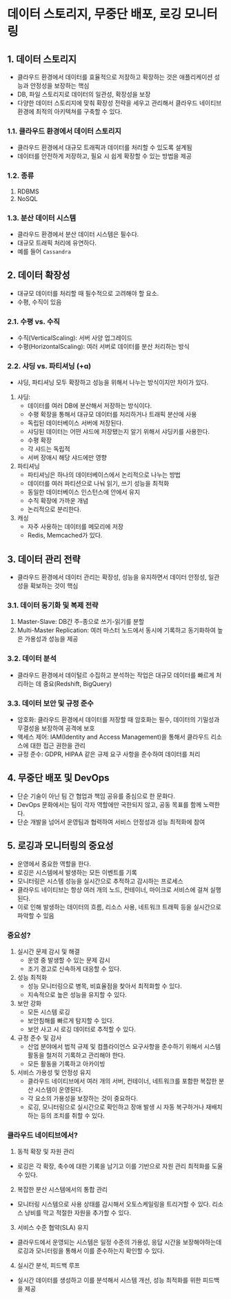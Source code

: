 # 데이터 스토리지, 무중단 배포, 로깅 모니터링

## 1. 데이터 스토리지
- 클라우드 환경에서 데이터를 효율적으로 저장하고 확장하는 것은 애플리케이션 성능과 안정성을 보장하는 핵심
- DB, 파일 스토리지로 데이터의 일관성, 확장성을 보장
- 다양한 데이터 스토리지에 맞춰 확장성 전략을 세우고 관리해서 클라우드 네이티브 환경에 최적의 아키텍쳐를 구축할 수 있다.

### 1.1. 클라우드 환경에서 데이터 스토리지
- 클라우드 환경에서 대규모 트래픽과 데이터를 처리할 수 있도록 설계됨
- 데이터를 안전하게 저장하고, 필요 시 쉽게 확장할 수 있는 방법을 제공

### 1.2. 종류
1. RDBMS
2. NoSQL

### 1.3. 분산 데이터 시스템
- 클라우드 환경에서 분산 데이터 시스템은 필수다.
- 대규모 트래픽 처리에 유연하다.
- 예를 들어 `Cassandra`

## 2. 데이터 확장성
- 대규모 데이터를 처리할 때 필수적으로 고려해야 할 요소.
- 수평, 수직이 있음
### 2.1. 수평 vs. 수직
- 수직(VerticalScaling): 서버 사양 업그레이드
- 수평(HorizontalScaling): 여러 서버로 데이터를 분산 처리하는 방식

### 2.2. 샤딩 vs. 파티셔닝 (+ɑ)
- 샤딩, 파티셔닝 모두 확장하고 성능을 위해서 나누는 방식이지만 차이가 있다.
1. 샤딩: 
   - 데이터를 여러 DB에 분산해서 저장하는 방식이다.
   - 수평 확장을 통해서 대규모 데이터를 처리하거나 트래픽 분산에 사용
   - 독립된 데이터베이스 서버에 저장된다.
   - 샤딩된 데이터는 어떤 샤드에 저장됐는지 알기 위해서 샤딩키를 사용한다.
   - 수평 확장
   - 각 샤드는 독립적
   - 서버 장애시 해당 샤드에만 영향
2. 파티셔닝
   - 파티셔닝은 하나의 데이터베이스에서 논리적으로 나누는 방법
   - 데이터를 여러 파티션으로 나눠 읽기, 쓰기 성능을 최적화
   - 동일한 데이터베이스 인스턴스에 안에서 유지
   - 수직 확장에 가까운 개념
   - 논리적으로 분리한다.
3. 캐싱
   - 자주 사용하는 데이터를 메모리에 저장
   - Redis, Memcached가 있다.
## 3. 데이터 관리 전략
- 클라우드 환경에서 데이터 관리는 확장성, 성능을 유지하면서 데이터 안정성, 일관성을 확보하는 것이 핵심
### 3.1. 데이터 동기화 및 복제 전략
1. Master-Slave: DB간 주-종으로 쓰기-읽기를 분할
2. Multi-Master Replication: 여러 마스터 노드에서 동시에 기록하고 동기화하여 높은 가용성과 성능을 제공
### 3.2. 데이터 분석
- 클라우드 환경에서 데이털르 수집하고 분석하는 작업은 대규모 데이터를 빠르게 처리하는 데 중요(Redshift, BigQuery)
### 3.3. 데이터 보안 및 규정 준수
- 암호화: 클라우드 환경에서 데이터를 저장할 때 암호화는 필수, 데이터의 기밀성과 무결성을 보장하여 공격에 보호
- 액세스 제어: IAM(Identity and Access Management)을 통해서 클라우드 리소스에 대한 접근 권한을 관리 
- 규정 준수: GDPR, HIPAA 같은 규제 요구 사항을 준수하여 데이터를 처리
## 4. 무중단 배포 및 DevOps 
- 단순 기술이 아닌 팀 간 협업과 책임 공유를 중심으로 한 문화다.
- DevOps 문화에서는 팀이 각자 역할에만 국한되지 않고, 공동 목표를 함께 노력한다.
- 단순 개발을 넘어서 운영팀과 협력하여 서비스 안정성과 성능 최적화에 참여
## 5. 로깅과 모니터링의 중요성
- 운영에서 중요한 역할을 한다.
- 로깅은 시스템에서 발생하는 모든 이벤트를 기록
- 모니터링은 시스템 성능을 실시간으로 추적하고 감시하는 프로세스
- 클라우드 네이티브는 항상 여러 개의 노드, 컨테이너, 마이크로 서비스에 걸쳐 실행된다.
- 이로 인해 발생하는 데이터의 흐름, 리소스 사용, 네트워크 트래픽 등을 실시간으로 파악할 수 있음

### 중요성?
1. 실시간 문제 감시 및 해결
   - 운영 중 발생할 수 있는 문제 감시
   - 조기 경고로 신속하게 대응할 수 있다.
2. 성능 최적화
   - 성능 모니터링으로 병목, 비효율점을 찾아서 최적화할 수 있다.
   - 지속적으로 높은 성능을 유지할 수 있다.
3. 보안 강화
   - 모든 시스템 로깅
   - 보안침해를 빠르게 탐지할 수 있다.
   - 보안 사고 시 로깅 데이터로 추적할 수 있다.
4. 규정 준수 및 감사
   - 산업 분야에서 법적 규제 및 컴플라이언스 요구사항을 준수하기 위해서 시스템 활동을 철저히 기록하고 관리해야 한다.
   - 모든 활동을 기록하고 아카이빙
5. 서비스 가용성 및 안정성 유지
   - 클라우드 네이티브에서 여러 개의 서버, 컨테이너, 네트워크를 포함한 복잡한 분산 시스템이 운영된다.
   - 각 요소의 가용성을 보장하는 것이 중요하다.
   - 로깅, 모니터링으로 실시간으로 확인하고 장애 발생 시 자동 복구하거나 재배치하는 등의 조치를 취할 수 있다.

### 클라우드 네이티브에서?
1. 동적 확장 및 자원 관리
- 로깅은 각 확장, 축수에 대한 기록을 남기고 이를 기반으로 자원 관리 최적화를 도울 수 있다.
2. 복잡한 분산 시스템에서의 통합 관리
- 모니터링 시스템으로 사용 상태를 감시해서 오토스케일링을 트리거할 수 있다. 리소스 낭비를 막고 적절한 자원을 추가할 수 있다.
3. 서비스 수준 협약(SLA) 유지
- 클라우드에서 운영되는 시스템은 일정 수준의 가용성, 응답 시간을 보장해야하는데 로깅과 모니터링을 통해서 이를 준수하는지 확인할 수 있다.
4. 실시간 분석, 피드백 루프
- 실시간 데이터를 생성하고 이를 분석해서 시스템 개선, 성능 최적화를 위한 피드백을 제공


